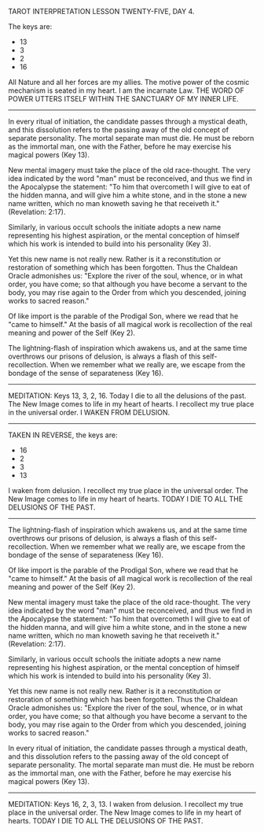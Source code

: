 TAROT INTERPRETATION
LESSON TWENTY-FIVE, DAY 4.

The keys are:

- 13
-  3
-  2
- 16

All Nature and all her forces are my allies. The motive power of the cosmic mechanism is seated in my heart. I am the incarnate Law. THE WORD OF POWER UTTERS ITSELF WITHIN THE SANCTUARY OF MY INNER LIFE.

---

In every ritual of initiation, the candidate passes through a mystical death, and this dissolution refers to the passing away of the old concept of separate personality. The mortal separate man must die. He must be reborn as the immortal man, one with the Father, before he may exercise his magical powers (Key 13).

New mental imagery must take the place of the old race-thought. The very idea indicated by the word "man" must be reconceived, and thus we find in the Apocalypse the statement: "To him that overcometh I will give to eat of the hidden manna, and will give him a white stone, and in the stone a new name written, which no man knoweth saving he that receiveth it." (Revelation: 2:17).

Similarly, in various occult schools the initiate adopts a new name representing his highest aspiration, or the mental conception of himself which his work is intended to build into his personality (Key 3).

Yet this new name is not really new. Rather is it a reconstitution or restoration of something which has been forgotten. Thus the Chaldean Oracle admonishes us: "Explore the river of the soul, whence, or in what order, you have come; so that although you have become a servant to the body, you may rise again to the Order from which you descended, joining works to sacred reason."

Of like import is the parable of the Prodigal Son, where we read that he "came to himself." At the basis of all magical work is recollection of the real meaning and power of the Self (Key 2).

The lightning-flash of inspiration which awakens us, and at the same time overthrows our prisons of delusion, is always a flash of this self-recollection. When we remember what we really are, we escape from the bondage of the sense of separateness (Key 16).

---

MEDITATION: Keys 13, 3, 2, 16. Today I die to all the delusions of the past. The New Image comes to life in my heart of hearts. I recollect my true place in the universal order. I WAKEN FROM DELUSION.

---

TAKEN IN REVERSE, the keys are:

- 16
-  2
-  3
- 13

I waken from delusion. I recollect my true place in the universal order. The New Image comes to life in my heart of hearts. TODAY I DIE TO ALL THE DELUSIONS OF THE PAST.

---

The lightning-flash of inspiration which awakens us, and at the same time overthrows our prisons of delusion, is always a flash of this self-recollection. When we remember what we really are, we escape from the bondage of the sense of separateness (Key 16).

Of like import is the parable of the Prodigal Son, where we read that he "came to himself." At the basis of all magical work is recollection of the real meaning and power of the Self (Key 2).

New mental imagery must take the place of the old race-thought. The very idea indicated by the word "man" must be reconceived, and thus we find in the Apocalypse the statement: "To him that overcometh I will give to eat of the hidden manna, and will give him a white stone, and in the stone a new name written, which no man knoweth saving he that receiveth it." (Revelation: 2:17).

Similarly, in various occult schools the initiate adopts a new name representing his highest aspiration, or the mental conception of himself which his work is intended to build into his personality (Key 3).

Yet this new name is not really new. Rather is it a reconstitution or restoration of something which has been forgotten. Thus the Chaldean Oracle admonishes us: "Explore the river of the soul, whence, or in what order, you have come; so that although you have become a servant to the body, you may rise again to the Order from which you descended, joining works to sacred reason."

In every ritual of initiation, the candidate passes through a mystical death, and this dissolution refers to the passing away of the old concept of separate personality. The mortal separate man must die. He must be reborn as the immortal man, one with the Father, before he may exercise his magical powers (Key 13).

---

MEDITATION: Keys 16, 2, 3, 13. I waken from delusion. I recollect my true place in the universal order. The New Image comes to life in my heart of hearts. TODAY I DIE TO ALL THE DELUSIONS OF THE PAST.
